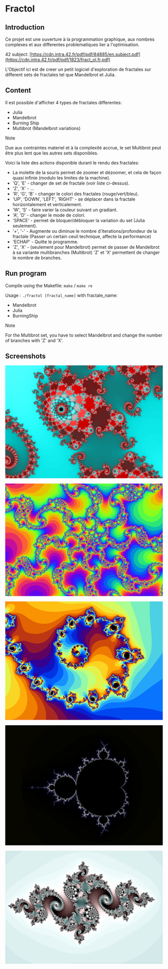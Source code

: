 <div>
  
</div>

# Fractol

## Introduction
Ce projet est une ouverture à la programmation graphique, aux nombres complexes et aux differentes problematiques lier a l'optimisation.

42 subject: [https://cdn.intra.42.fr/pdf/pdf/84885/en.subject.pdf](https://cdn.intra.42.fr/pdf/pdf/1823/fract_ol.fr.pdf)

L'Objectif ici est de creer un petit logiciel d'exploration de fractales sur different sets de fractales tel que Mandelbrot et Julia.

## Content
Il est possible d'afficher 4 types de fractales differentes:
  - Julia
  - Mandelbrot
  - Burning Ship
  - Multibrot (Mandelbrot variations)

> [!NOTE]
> Due aux contraintes materiel et à la complexité accrue, le set Multibrot peut être plus lent que les autres sets disponibles.

Voici la liste des actions disponible durant le rendu des fractales:
  - La molette de la souris permet de zoomer et dézoomer, et cela de façon quasi infinie (modulo les limites de la machine).
  - 'Q', 'E' - changer de set de fractale (voir liste ci-dessus).
  - 'Z', 'X' - ...
  - 'R', 'G', 'B' - changer le colori des fractales (rouge/vert/bleu).
  - 'UP', 'DOWN', 'LEFT', 'RIGHT' - se déplacer dans la fractale horizontalement et verticalement.
  - 'W', 'S' - faire varier la couleur suivant un gradiant.
  - 'A', 'D' - changer le mode de colori.
  - 'SPACE' - permet de bloquer/débloquer la variation du set (Julia seulement).
  - '+', '-' - Augmente ou diminue le nombre d'iterations/profondeur de la fractale (Passer un certain ceuil technique, affecte la performance)
  - 'ECHAP' - Quitte le programme.
  - 'Z', 'X' - (seulement pour Mandelbrot) permet de passer de Mandelbrot à sa variante multibranches (Multibrot) 'Z' et 'X' permettent de changer le nombre de branches.

## Run program
Compile using the Makefile:
`make` / `make re`

Usage : `./fractol [fractal_name]`
with fractale_name:
  - Mandelbrot
  - Julia
  - BurningShip

> [!NOTE]
> For the Multibrot set, you have to select Mandelbrot and change the number of branches with 'Z' and 'X'.

## Screenshots

![Picture 1](pic/screenshot_1.png)

![Picture 2](pic/screenshot_2.png)

![Picture 3](pic/screenshot_3.png)

![Picture 4](pic/screenshot_4.png)

![Picture 5](pic/screenshot_5.png)
